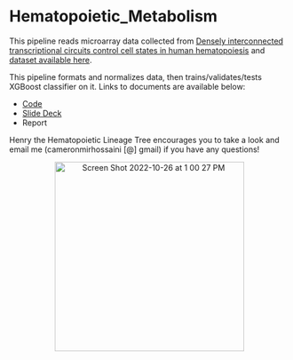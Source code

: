 # Hematopoietic_Metabolism
This pipeline reads microarray data collected from [Densely interconnected transcriptional circuits control cell states in human hematopoiesis](https://www.ncbi.nlm.nih.gov/pmc/articles/PMC3049864/) and [dataset available here](https://www.ncbi.nlm.nih.gov/geo/query/acc.cgi?acc=GSE24759).

This pipeline formats and normalizes data, then trains/validates/tests XGBoost classifier on it. Links to documents are available below:
- [Code](https://github.com/cameronmirh/HSC_pipeline/blob/main/Human_HSC_Gene_Analysis2.R)
- [Slide Deck](https://drive.google.com/file/d/1BfJMwGhYqauHEpEN0OOPOae7ykh3rDk7/view?usp=sharing)
- Report

Henry the Hematopoietic Lineage Tree encourages you to take a look and email me (cameronmirhossaini [@] gmail) if you have any questions!

<p align="center">
<img width="341" alt="Screen Shot 2022-10-26 at 1 00 27 PM" src="https://user-images.githubusercontent.com/53825687/198113471-0d701bc8-712c-4d82-ad1a-c84cc6acc6b1.png">
</p>
